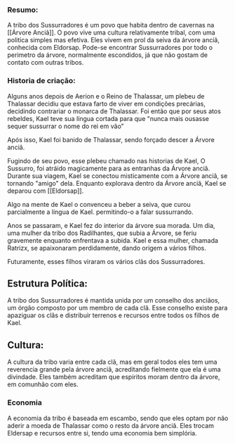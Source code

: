 ### Resumo:

A tribo dos Sussurradores é um povo que habita dentro de cavernas na [[Árvore Anciã]]. O povo vive uma cultura relativamente tribal, com uma politica simples mas efetiva. Eles vivem em prol da seiva da árvore anciã, conhecida com Eldorsap.  Pode-se encontrar Sussurradores por todo o perimetro da árvore, normalmente escondidos, já que não gostam de contato com outras tribos.


### Historia de criação:

Alguns anos depois de Aerion e o Reino de Thalassar, um plebeu de Thalassar decidiu que estava farto de viver em condições precárias, decidindo contrariar o monarca de Thalassar. Foi então que por seus atos rebeldes, Kael teve sua língua cortada para que "nunca mais ousasse sequer sussurrar o nome do rei em vão"

Após isso, Kael foi banido de Thalassar, sendo forçado descer a Árvore anciã. 

Fugindo de seu povo, esse plebeu chamado nas historias de Kael, O Sussurro, foi atráido magicamente para as entranhas da Árvore anciã. Durante sua viagem, Kael se conectou misticamente com a Árvore anciã, se tornando "amigo" dela. Enquanto explorava dentro da Árvore anciã, Kael se deparou com [[Eldorsap]]. 

Algo na mente de Kael o convenceu a beber a seiva, que curou parcialmente a língua de Kael. permitindo-o a falar sussurrando.  

Anos se passaram, e Kael fez do interior da árvore sua morada. Um dia, uma mulher da tribo dos Radilhantes, que subia a Árvore, se feriu gravemente enquanto enfrentava a subida. Kael e essa mulher, chamada Ratrizx, se apaixonaram perdidamente, dando origem a vários filhos.

Futuramente, esses filhos viraram os vários clãs dos Sussurradores. 

## Estrutura Política:

A tribo dos Sussurradores é mantida unida por um conselho dos anciãos, um órgão composto por um membro de cada clã. Esse conselho existe para apaziguar os clãs e distribuir terrenos e recursos entre todos os filhos de Kael. 

## Cultura:

A cultura da tribo varia entre cada clã, mas em geral todos eles tem uma reverencia grande pela árvore anciã, acreditando fielmente que ela é uma divindade. Eles também acreditam que espiritos moram dentro da árvore, em comunhão com eles.

### Economia 

A economia da tribo é baseada em escambo, sendo que eles optam por não aderir a moeda de Thalassar como o resto da árvore anciã. Eles trocam Eldersap e recursos entre si, tendo uma economia bem simplória.

